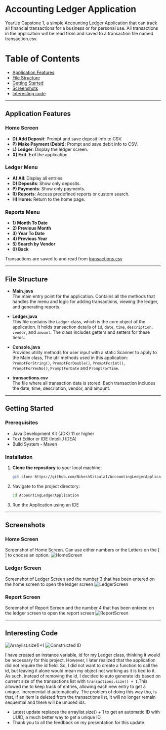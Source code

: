 # Accounting Ledger Application

YearUp Capstone 1, a simple Accounting Ledger Application that can track all financial
transactions for a business or for personal use. All transactions in the application will be read from and saved to a transaction
file named transaction.csv.

# Table of Contents 
- [Application Features](#Application-Features)
- [File Structure](#File-Structure)
- [Getting Started](#Getting-Started)
- [Screenshots](#Screenshots)
- [Interesting code](#Interesting-Code)


---

## Application Features

### Home Screen
- **D) Add Deposit**: Prompt and save deposit info to CSV.
- **P) Make Payment (Debit)**: Prompt and save debit info to CSV.
- **L) Ledger**: Display the ledger screen.
- **X) Exit**: Exit the application.

### Ledger Menu
- **A) All**: Display all entries.
- **D) Deposits**: Show only deposits.
- **P) Payments**: Show only payments.
- **R) Reports**: Access predefined reports or custom search.
- **H) Home**: Return to the home page.

### Reports Menu
- **1) Month To Date**
- **2) Previous Month**
- **3) Year To Date**
- **4) Previous Year**
- **5) Search by Vendor**
- **0) Back**

Transactions are saved to and read from [transactions.csv](https://github.com/NikeshSitaula1/AccountingLedgerApplication/blob/main/transactions.csv)

---

## File Structure

- **Main.java**  
  The main entry point for the application. Contains all the methods that handles the menu and logic for adding transactions, viewing the ledger, and generating reports.

- **Ledger.java**  
  This file contains the `Ledger` class, which is the core object of the application. It holds transaction details of `id`, `date`, `time`, `description`, `vendor`, and `amount`. The class includes getters and setters for these fields.

- **Console.java**  
  Provides utility methods for user input with a static Scanner to apply to the Main class, The util methods used in this application:  `PromptForString()`, `PromptForDouble()`, `PromptForInt()`, `PromptForYesNo()`, `PromptForDate` and `PromptForTime`.

- **transactions.csv**  
  The file where all transaction data is stored. Each transaction includes the date, time, description, vendor, and amount.

---

## Getting Started

### Prerequisites
- Java Development Kit (JDK) 11 or higher
- Text Editor or IDE (IntelliJ IDEA)
- Build System - Maven

### Installation
1. **Clone the repository** to your local machine:
    ```bash
   git clone https://github.com/NikeshSitaula1/AccountingLedgerApplication.git
2. Navigate to the project directory:
    ```bash
   cd AcoountingLedgerApplication
3. Run the Application using an IDE

---

## Screenshots

### Home Screen
Screenshot of Home Screen. 
Can use either numbers or the Letters on the [ ] to choose an option. 
![HomeScreen](https://i.imgur.com/vvxyLvJ.png)

### Ledger Screen
Screenshot of Ledger Screen and the number 3
that has been entered on the home screen to open the ledger screen 
![LedgerScreen](https://i.imgur.com/DdKtMj0.png)

### Report Screen
Screenshot of Report Screen and the number 4 that has been entered
on the ledger screen to open the report screen
![ReportScreen](https://i.imgur.com/zkOztXU.png)


---
## Interesting Code


![Arraylist.size()+1](https://i.imgur.com/bYS9L1Z.png)
![Constructed ID](https://i.imgur.com/8FPaKlz.png)



I have created an instance variable, id for my Ledger class, thinking it would be
necessary for this project. However, I later realized that the application did not
require the id field. So, I did not want to create a function to call the id, but
leaving it alone would mean my object not working as it is tied to it. As such, instead of removing the id,
I decided to auto generate ids based on current size of the transactions list with ```transactions.size() + 1```.This
allowed me to keep track of entries, allowing each new entry to get a unique. incremental id automatically.
The problem of doing this way tho, is that, if an item is deleted from the transactions list, it will no
longer remain sequential and there will be unused ids.

- Latest update replaces the arraylist.size() + 1 to get an automatic ID with UUID, a much better way to get a unique ID.
- Thank you to all the feedback on my presentation for this update.  















  
  
